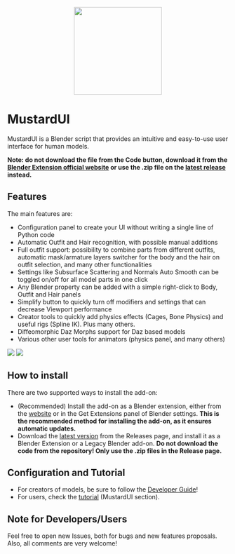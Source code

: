 <p align="center">
  <img src="https://github.com/user-attachments/assets/066fa6fc-a872-4989-9c76-10b9c48f6722" width="200" />
</p>


# MustardUI

MustardUI is a Blender script that provides an intuitive and easy-to-use user interface for human models.

**Note: do not download the file from the Code button, download it from the [Blender Extension official website](https://extensions.blender.org/add-ons/mustardui/) or use the .zip file on the [latest release](https://github.com/Mustard2/MustardUI/releases/latest) instead.**

## Features

The main features are:

* Configuration panel to create your UI without writing a single line of Python code
* Automatic Outfit and Hair recognition, with possible manual additions
* Full outfit support: possibility to combine parts from different outfits, automatic mask/armature layers switcher for the body and the hair on outfit selection, and many other functionalities
* Settings like Subsurface Scattering and Normals Auto Smooth can be toggled on/off for all model parts in one click
* Any Blender property can be added with a simple right-click to Body, Outfit and Hair panels
* Simplify button to quickly turn off modifiers and settings that can decrease Viewport performance
* Creator tools to quickly add physics effects (Cages, Bone Physics) and useful rigs (Spline IK). Plus many others.
* Diffeomorphic Daz Morphs support for Daz based models
* Various other user tools for animators (physics panel, and many others)

![](https://i.ibb.co/2v8m743/Immagine-2022-11-26-011024.png)
![](https://i.ibb.co/z7gbkC9/Immagine-2022-11-26-011007.png)

## How to install

There are two supported ways to install the add-on:

- (Recommended) Install the add-on as a Blender extension, either from the [website](https://extensions.blender.org/add-ons/mustardui/) or in the Get Extensions panel of Blender settings. **This is the recommended method for installing the add-on, as it ensures automatic updates.**
- Download the [latest version](https://github.com/Mustard2/MustardUI/releases/latest) from the Releases page, and install it as a Blender Extension or a Legacy Blender add-on. **Do not download the code from the repository! Only use the .zip files in the Release page.**

## Configuration and Tutorial

- For creators of models, be sure to follow the [Developer Guide](https://github.com/Mustard2/MustardUI/wiki/Developer-Guide)!
- For users, check the [tutorial](https://mustard3d.eu/documentation/#mustardui-and-tools) (MustardUI section).

## Note for Developers/Users

Feel free to open new Issues, both for bugs and new features proposals. Also, all comments are very welcome!
